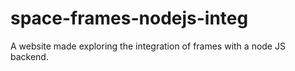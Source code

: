 # space-frames-nodejs-integ
A website made exploring the integration of frames with a node JS backend. 
